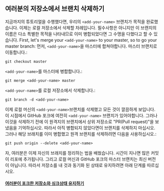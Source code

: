 ## 여러분의 저장소에서 브랜치 삭제하기

지금까지의 튜토리얼을 수행했다면, 우리의 `<add-your-name>` 브랜치가 목적을 완료했습니다. 이제는 로컬 저장소에서 삭제할 차례입니다. 필수사항은 아니지만 이 브랜치의 이름은 다소 특별한 목적을 나타내므로 이미 병합되었다면 그 수명을 다했다고 할 수 있습니다.
First, let's merge your `<add-your-name>` to your master, so to go your master branch:
먼저, `<add-your-name>`을 마스터에 합쳐야합니다. 마스터 브랜치로 이동합니다.:
```
git checkout master
```

`<add-your-name>`를 마스터에 병합합니다.:
```
git merge <add-your-name> master
```

`<add-your-name>`를 로컬 저장소에서 삭제합니다.:
```
git branch -d <add-your-name>
```

이제 로컬 머신의 `<add-your-name>`브랜치를 삭제했고 모든 것이 깔끔하게 보입니다.
이 시점에서 GitHub 포크에 여전히 `<add-your-name>` 브랜치가 있어야합니다. 그러나 이것을 삭제하기 전에 이 원격지의 브랜치에서 상위 저장소로 "PR(Pull request)"을 보냈음을 기억하십시오. 따라서 아직 병합되지 않았다면이 브랜치를 삭제하지 마십시오.
그러나 해당 브래치를 이미 병합했고 원격 브랜치를 삭제하려면 다음을 사용하십시오.:
```
git push origin --delete <add-your-name>
```

자, 여러분은 이제 자신의 브래치를 정리하는 법을 배웠습니다.
시간이 지나면 많은 커밋이 리포에 추가됩니다. 그리고 로컬 머신과 GitHub 포크의 마스터 브랜치는 최신 버전이 아닙니다. 따라서 저장소를 내 것과 동기화 된 상태로 유지하려면 아래 단계를 따르십시오.

#### [ 여러분이 포크한 저장소와 싱크상태 유지하기 ](keeping-your-fork-synced-with-this-repository.md)
